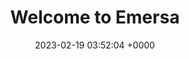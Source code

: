 ---
layout: mint1
permalink: /mint1/index.html
title:  "Welcome to Emersa"
date:   2023-02-19 03:52:04 +0000
categories: jekyll update
---
